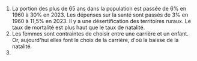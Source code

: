 1. La portion des plus de 65 ans dans la population est passée de 6% en 1960 à 30% en 2023. Les dépenses sur la santé sont passés de 3% en 1960 à 11,5% en 2023. Il y a une désertification des territoires ruraux. Le taux de mortalité est plus haut que le taux de natalité.
2. Les femmes sont contraintes de choisir entre une carrière et un enfant. Or, aujourd'hui elles font le choix de la carrière, d'où la baisse de la natalité.
3. 


